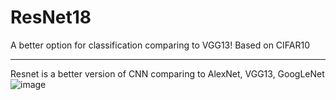 # ResNet18
A better option for classification comparing to VGG13! Based on CIFAR10
***  
Resnet is a better version of CNN comparing to AlexNet, VGG13, GoogLeNet  
![image](https://user-images.githubusercontent.com/86192979/178095312-bc61dd2e-fff1-42df-9d84-06ed87a98e0a.png)

